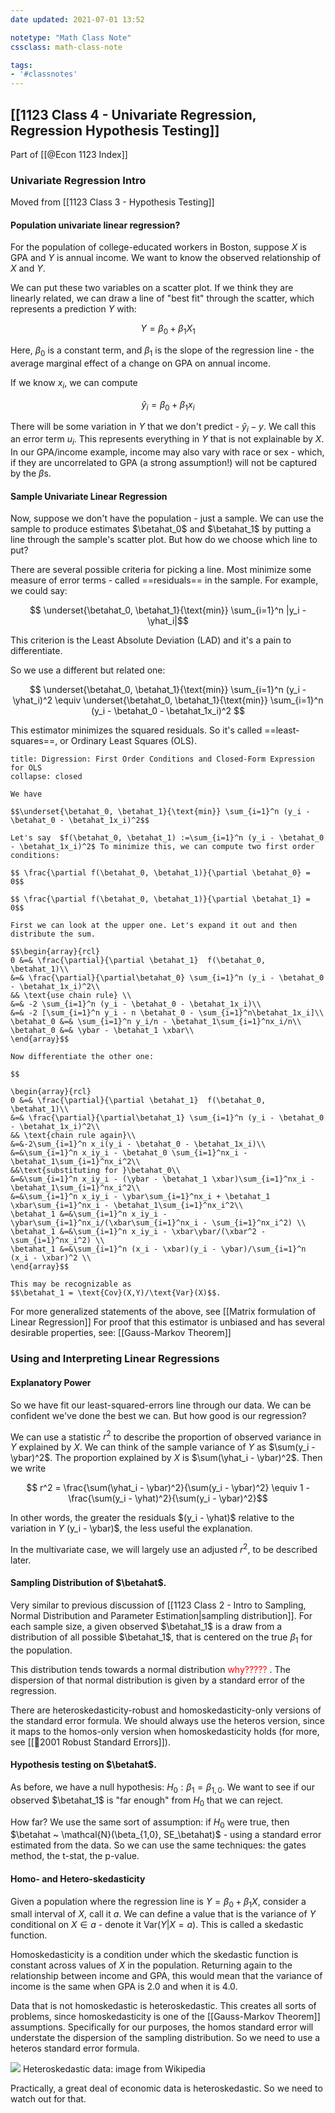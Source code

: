 ```yaml
---
date updated: 2021-07-01 13:52

notetype: "Math Class Note"
cssclass: math-class-note

tags: 
- '#classnotes'
---
```


## [[1123 Class 4 - Univariate Regression, Regression Hypothesis Testing]]
Part of [[@Econ 1123 Index]]


### Univariate Regression Intro

Moved from [[1123 Class 3 - Hypothesis Testing]]

#### Population univariate linear regression?

For the population of college-educated workers in Boston, suppose $X$ is GPA and $Y$ is annual income. We want to know the observed relationship of $X$ and $Y$. 

We can put these two variables on a scatter plot. If we think they are linearly related, we can draw a line of "best fit" through the scatter, which represents a prediction $Y$ with:

$$ Y = \beta_0 + \beta_1X_1$$

Here, $\beta_0$ is a constant term, and $\beta_1$ is the slope of the regression line - the average marginal effect of a change on GPA on annual income. 

If we know $x_i$, we can compute 

$$ \hat{y}_i = \beta_0 + \beta_1 x_i  $$

There will be some variation in $Y$ that we don't predict - $\hat{y}_i - y$. We call this an error term $u_i$. This represents everything in $Y$ that is not explainable by $X$. In our GPA/income example, income may also vary with race or sex - which, if they are uncorrelated to GPA (a strong assumption!) will not be captured by the $\beta$s. 

#### Sample Univariate Linear Regression

Now, suppose we don't have the population - just a sample. We can use the sample to produce estimates $\betahat_0$ and $\betahat_1$ by putting a line through the sample's scatter plot. But how do we choose which line to put?

There are several possible criteria for picking a line. Most minimize some measure of error terms - called ==residuals== in the sample. For example, we could say:

$$ \underset{\betahat_0, \betahat_1}{\text{min}} \sum_{i=1}^n |y_i - \yhat_i|$$

This criterion is the Least Absolute Deviation (LAD) and it's a pain to differentiate. 

So we use a different but related one:

$$ \underset{\betahat_0, \betahat_1}{\text{min}} \sum_{i=1}^n (y_i - \yhat_i)^2 \equiv \underset{\betahat_0, \betahat_1}{\text{min}} \sum_{i=1}^n (y_i - \betahat_0 - \betahat_1x_i)^2 $$

This estimator minimizes the squared residuals. So it's called ==least-squares==, or Ordinary Least Squares (OLS). 

``` ad-info 
title: Digression: First Order Conditions and Closed-Form Expression for OLS
collapse: closed

We have 

$$\underset{\betahat_0, \betahat_1}{\text{min}} \sum_{i=1}^n (y_i - \betahat_0 - \betahat_1x_i)^2$$

Let's say  $f(\betahat_0, \betahat_1) :=\sum_{i=1}^n (y_i - \betahat_0 - \betahat_1x_i)^2$ To minimize this, we can compute two first order conditions:

$$ \frac{\partial f(\betahat_0, \betahat_1)}{\partial \betahat_0} = 0$$

$$ \frac{\partial f(\betahat_0, \betahat_1)}{\partial \betahat_1} = 0$$

First we can look at the upper one. Let's expand it out and then distribute the sum. 

$$\begin{array}{rcl} 
0 &=& \frac{\partial}{\partial \betahat_1}  f(\betahat_0, \betahat_1)\\ 
&=& \frac{\partial}{\partial\betahat_0} \sum_{i=1}^n (y_i - \betahat_0 - \betahat_1x_i)^2\\
&& \text{use chain rule} \\
&=& -2 \sum_{i=1}^n (y_i - \betahat_0 - \betahat_1x_i)\\
&=& -2 [\sum_{i=1}^n y_i - n \betahat_0 - \sum_{i=1}^n\betahat_1x_i]\\
\betahat_0 &=& \sum_{i=1}^n y_i/n - \betahat_1\sum_{i=1}^nx_i/n\\
\betahat_0 &=& \ybar - \betahat_1 \xbar\\
\end{array}$$

Now differentiate the other one:

$$

\begin{array}{rcl} 
0 &=& \frac{\partial}{\partial \betahat_1}  f(\betahat_0, \betahat_1)\\ 
&=& \frac{\partial}{\partial\betahat_1} \sum_{i=1}^n (y_i - \betahat_0 - \betahat_1x_i)^2\\
&& \text{chain rule again}\\
&=&-2\sum_{i=1}^n x_i(y_i - \betahat_0 - \betahat_1x_i)\\
&=&\sum_{i=1}^n x_iy_i - \betahat_0 \sum_{i=1}^nx_i - \betahat_1\sum_{i=1}^nx_i^2\\
&&\text{substituting for }\betahat_0\\
&=&\sum_{i=1}^n x_iy_i - (\ybar - \betahat_1 \xbar)\sum_{i=1}^nx_i - \betahat_1\sum_{i=1}^nx_i^2\\
&=&\sum_{i=1}^n x_iy_i - \ybar\sum_{i=1}^nx_i + \betahat_1 \xbar\sum_{i=1}^nx_i - \betahat_1\sum_{i=1}^nx_i^2\\
\betahat_1 &=&\sum_{i=1}^n x_iy_i - \ybar\sum_{i=1}^nx_i/(\xbar\sum_{i=1}^nx_i - \sum_{i=1}^nx_i^2) \\
\betahat_1 &=&\sum_{i=1}^n x_iy_i - \xbar\ybar/(\xbar^2 - \sum_{i=1}^nx_i^2) \\
\betahat_1 &=&\sum_{i=1}^n (x_i - \xbar)(y_i - \ybar)/\sum_{i=1}^n (x_i - \xbar)^2 \\
\end{array}$$ 

This may be recognizable as 
$$\betahat_1 = \text{Cov}(X,Y)/\text{Var}(X)$$.

```

For more generalized statements of the above, see
[[Matrix formulation of Linear Regression]]
For proof that this estimator is unbiased and has several desirable properties, see:
[[Gauss-Markov Theorem]]

### Using and Interpreting Linear Regressions

#### Explanatory Power

So we have fit our least-squared-errors line through our data. We can be confident we've done the best we can. But how good is our regression?

We can use a statistic $r^2$ to describe the proportion of observed variance in $Y$ explained by $X$. We can think of the sample variance of $Y$ as $\sum(y_i - \ybar)^2$. The proportion explained by $X$ is $\sum(\yhat_i - \ybar)^2$. Then we write

$$ r^2 = \frac{\sum(\yhat_i - \ybar)^2}{\sum(y_i - \ybar)^2} \equiv 1 - \frac{\sum(y_i - \yhat)^2}{\sum(y_i - \ybar)^2}$$

In other words, the greater the residuals $(y_i - \yhat)$ relative to the variation in $Y$ (y_i - \ybar)$, the less useful the explanation. 

In the multivariate case, we will largely use an adjusted $r^2$, to be described later. 


#### Sampling Distribution of $\betahat$.

Very similar to previous discussion of [[1123 Class 2 - Intro to Sampling, Normal Distribution and Parameter Estimation|sampling distribution]]. For each sample size, a given observed $\betahat_1$ is a draw from a distribution of all possible $\betahat_1$, that is centered on the true $\beta_1$ for the population. 

This distribution tends towards a normal distribution <font color="red"> why????? </font>. The dispersion of that normal distribution is given by a standard error of the regression. 

There are heteroskedasticity-robust and homoskedasticity-only versions of the standard error formula. We should always use the heteros version, since it maps to the homos-only version when homoskedasticity holds (for more, see [[🚧2001  Robust Standard Errors]]). 

#### Hypothesis testing on $\betahat$. 

As before, we have a null hypothesis: $H_0:\beta_1 = \beta_{1,0}$. We want to see if our observed $\betahat_1$ is "far enough" from $H_0$ that we can reject. 

How far? We use the same sort of assumption: if $H_0$ were true, then $\betahat ~ \mathcal{N}(\beta_{1,0}, SE_\betahat)$ - using a standard error estimated from the data. So we can use the same techniques: the gates method, the t-stat, the p-value. 

#### Homo- and Hetero-skedasticity 

Given a population where the regression line is $Y = \beta_0 + \beta_1 X$, consider  a small interval of $X$, call it $a$.  We can define a value that is the variance of $Y$ conditional on $X \in a$ - denote it $\text{Var}(Y|X=a)$. This is called a skedastic function. 

Homoskedasticity is a condition under which the skedastic function is constant across values of $X$ in the population. Returning again to the relationship between income and GPA, this would mean that the variance of income is the same when GPA is 2.0 and when it is 4.0. 

Data that is not homoskedastic is heteroskedastic. This creates all sorts of problems, since homoskedasticity is one of the [[Gauss-Markov Theorem]] assumptions. Specifically for our purposes, the homos standard error will understate the dispersion of the sampling distribution. So we need to use a heteros standard error formula. 

![](https://upload.wikimedia.org/wikipedia/commons/thumb/a/a5/Heteroscedasticity.png/300px-Heteroscedasticity.png) 
Heteroskedastic data: image from Wikipedia

Practically, a great deal of economic data is heteroskedastic. So we need to watch out for that. 